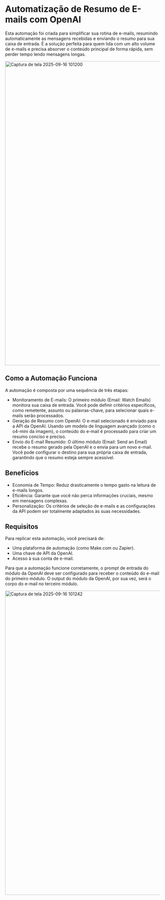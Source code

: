 # Automatização de Resumo de E-mails com OpenAI

Esta automação foi criada para simplificar sua rotina de e-mails, resumindo automaticamente as mensagens recebidas e enviando o resumo para sua caixa de entrada. É a solução perfeita para quem lida com um alto volume de e-mails e precisa absorver o conteúdo principal de forma rápida, sem perder tempo lendo mensagens longas.

<img width="1919" height="986" alt="Captura de tela 2025-09-16 101200" src="https://github.com/user-attachments/assets/bd329951-721c-45c8-aa2f-598ceb0f6059" />

## Como a Automação Funciona
A automação é composta por uma sequência de três etapas:

- Monitoramento de E-mails: O primeiro módulo (Email: Watch Emails) monitora sua caixa de entrada. Você pode definir critérios específicos, como remetente, assunto ou palavras-chave, para selecionar quais e-mails serão processados.
- Geração de Resumo com OpenAI: O e-mail selecionado é enviado para a API da OpenAI. Usando um modelo de linguagem avançado (como o o4-mini da imagem), o conteúdo do e-mail é processado para criar um resumo conciso e preciso.
- Envio do E-mail Resumido: O último módulo (Email: Send an Email) recebe o resumo gerado pela OpenAI e o envia para um novo e-mail. Você pode configurar o destino para sua própria caixa de entrada, garantindo que o resumo esteja sempre acessível.

## Benefícios
- Economia de Tempo: Reduz drasticamente o tempo gasto na leitura de e-mails longos.
- Eficiência: Garante que você não perca informações cruciais, mesmo em mensagens complexas.
- Personalização: Os critérios de seleção de e-mails e as configurações da API podem ser totalmente adaptados às suas necessidades.

## Requisitos
Para replicar esta automação, você precisará de:

 - Uma plataforma de automação (como Make.com ou Zapier).
- Uma chave de API da OpenAI.
- Acesso à sua conta de e-mail.

Para que a automação funcione corretamente, o prompt de entrada do módulo da OpenAI deve ser configurado para receber o conteúdo do e-mail do primeiro módulo. O output do módulo da OpenAI, por sua vez, será o corpo do e-mail no terceiro módulo.

<img width="1919" height="986" alt="Captura de tela 2025-09-16 101242" src="https://github.com/user-attachments/assets/8fac2872-a662-4a71-8c67-62d1eaf3c22d" />
